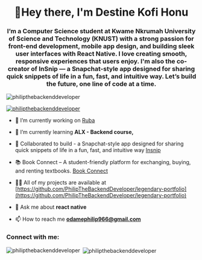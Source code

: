 <h1 align="center">👋Hey there, I'm Destine Kofi Honu</h1>
<h3 align="center">I’m a Computer Science student at Kwame Nkrumah University of Science and Technology (KNUST) with a strong passion for front-end development, mobile app design, and building sleek user interfaces with React Native. I love creating smooth, responsive experiences that users enjoy. I'm also the co-creator of InSnip — a Snapchat-style app designed for sharing quick snippets of life in a fun, fast, and intuitive way. Let’s build the future, one line of code at a time.</h3>

<p align="left"> <img src="https://komarev.com/ghpvc/?username=philipthebackenddeveloper&label=Profile%20views&color=0e75b6&style=flat" alt="philipthebackenddeveloper" /> </p>

<p align="left"> <a href="https://github.com/ryo-ma/github-profile-trophy"><img src="https://github-profile-trophy.vercel.app/?username=philipthebackenddeveloper" alt="philipthebackenddeveloper" /></a> </p>

- 🔭 I’m currently working on [Ruba](https://github.com/RUBA-APP)

- 🌱 I’m currently learning **ALX - Backend course,**

- 👯 Collaborated to build - a Snapchat-style app designed for sharing quick snippets of life in a fun, fast, and intuitive way [Insnip](https://github.com/PhilipTheBackendDeveloper/INSHIP_MAIN)

- 📚 Book Connect – A student-friendly platform for exchanging, buying, and renting textbooks. [Book Connect](https://github.com/PhilipTheBackendDeveloper/SwapShelf)

- 👨‍💻 All of my projects are available at [https://github.com/PhilipTheBackendDeveloper/legendary-portfolio](https://github.com/PhilipTheBackendDeveloper/legendary-portfolio)

- 💬 Ask me about **react native**

- 📫 How to reach me **odamephilip966@gmail.com**

<h3 align="left">Connect with me:</h3>
<p align="left">
</p>



<p><img align="left" src="https://github-readme-stats.vercel.app/api/top-langs?username=philipthebackenddeveloper&show_icons=true&locale=en&layout=compact" alt="philipthebackenddeveloper" /></p>

<p>&nbsp;<img align="center" src="https://github-readme-stats.vercel.app/api?username=philipthebackenddeveloper&show_icons=true&locale=en" alt="philipthebackenddeveloper" /></p>
